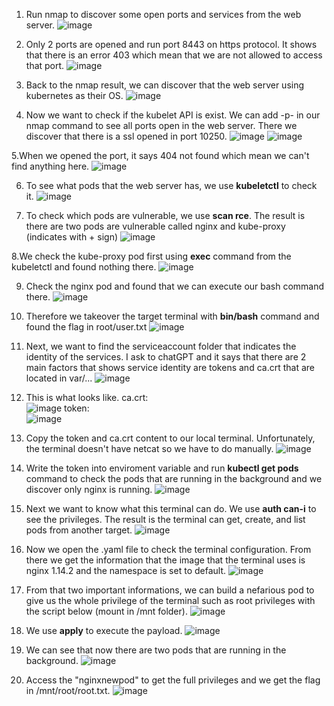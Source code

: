 1. Run nmap to discover some open ports and services from the web server.
![image](https://github.com/LawsonSchwantz/CTF-Writeups/assets/74954683/3b2acd0f-64f3-4032-8bf7-5a1dba761976)

2. Only 2 ports are opened and run port 8443 on https protocol. It shows that there is an error 403 which mean that we are not allowed to access that port.
![image](https://github.com/LawsonSchwantz/CTF-Writeups/assets/74954683/081b9411-7a2e-45b4-9dc0-a74f0d5729d6)

3. Back to the nmap result, we can discover that the web server using kubernetes as their OS.
![image](https://github.com/LawsonSchwantz/CTF-Writeups/assets/74954683/239ef200-ed28-4b12-9559-9aeedfb50129)

4. Now we want to check if the kubelet API is exist. We can add -p- in our nmap command to see all ports open in the web server. There we discover that there is a ssl opened in port 10250.
![image](https://github.com/LawsonSchwantz/CTF-Writeups/assets/74954683/2ab6a73f-6b36-485a-b542-9977b0e4d2ef)
![image](https://github.com/LawsonSchwantz/CTF-Writeups/assets/74954683/433757af-a151-4ea1-b2c4-c9bea614ad23)

5.When we opened the port, it says 404 not found which mean we can't find anything here.
![image](https://github.com/LawsonSchwantz/CTF-Writeups/assets/74954683/317b2d64-327f-420e-ba38-97bf10cbdbfa)

6. To see what pods that the web server has, we use **kubeletctl** to check it.
![image](https://github.com/LawsonSchwantz/CTF-Writeups/assets/74954683/a14f40f2-8a22-4907-b849-b0088df702f5)

7. To check which pods are vulnerable, we use **scan rce**. The result is there are two pods are vulnerable called nginx and kube-proxy (indicates with + sign)
![image](https://github.com/LawsonSchwantz/CTF-Writeups/assets/74954683/1d81fe2e-d7ce-40e7-896f-636c9173a5bf)

8.We check the kube-proxy pod first using **exec** command from the kubeletctl and found nothing there.
![image](https://github.com/LawsonSchwantz/CTF-Writeups/assets/74954683/dff28ddf-3308-4be2-b205-da86bbbebfea)

9. Check the nginx pod and found that we can execute our bash command there.
![image](https://github.com/LawsonSchwantz/CTF-Writeups/assets/74954683/cf365dac-8c0a-474b-97c5-3e08fd700aa1)

10. Therefore we takeover the target terminal with **bin/bash** command and found the flag in root/user.txt
![image](https://github.com/LawsonSchwantz/CTF-Writeups/assets/74954683/3ceed04a-20ae-4c27-94eb-5f0639d1e522)

11. Next, we want to find the serviceaccount folder that indicates the identity of the services. I ask to chatGPT and it says that there are 2 main factors that shows service identity are tokens and ca.crt that are located in var/...
![image](https://github.com/LawsonSchwantz/CTF-Writeups/assets/74954683/4454defa-c32a-4afe-b922-b175d4d19679)

12. This is what looks like.
ca.crt: <br>
![image](https://github.com/LawsonSchwantz/CTF-Writeups/assets/74954683/da97873c-1f77-487f-a95f-a58a125c9fa3)
token: <br>
![image](https://github.com/LawsonSchwantz/CTF-Writeups/assets/74954683/33f0ae3e-e99f-4d38-8295-9cb4211d56e9)

13. Copy the token and ca.crt content to our local terminal. Unfortunately, the terminal doesn't have netcat so we have to do manually.
![image](https://github.com/LawsonSchwantz/CTF-Writeups/assets/74954683/1159417b-81de-4939-9787-14d913759e6c)

14. Write the token into enviroment variable and run **kubectl get pods** command to check the pods that are running in the background and we discover only nginx is running.
![image](https://github.com/LawsonSchwantz/CTF-Writeups/assets/74954683/7fbafb38-016b-4eeb-a500-279f3d0258a2)

15. Next we want to know what this terminal can do. We use **auth can-i** to see the privileges. The result is the terminal can get, create, and list pods from another target.
![image](https://github.com/LawsonSchwantz/CTF-Writeups/assets/74954683/b6c53da8-7ab7-49f2-8e1f-91561a9103a7)

16. Now we open the .yaml file to check the terminal configuration. From there we get the information that the image that the terminal uses is nginx 1.14.2 and the namespace is set to default.
![image](https://github.com/LawsonSchwantz/CTF-Writeups/assets/74954683/4817811f-fef0-4fa1-9254-2cbe559c28b7)

17. From that two important informations, we can build a nefarious pod to give us the whole privilege of the terminal such as root privileges with the script below (mount in /mnt folder). 
![image](https://github.com/LawsonSchwantz/CTF-Writeups/assets/74954683/117ccc54-3286-4e51-a87a-9e8462cd1821)

18. We use **apply** to execute the payload.
![image](https://github.com/LawsonSchwantz/CTF-Writeups/assets/74954683/bd0a4ae3-ff42-4ba0-afcf-5ef3e7a94a9c)

19. We can see that now there are two pods that are running in the background.
![image](https://github.com/LawsonSchwantz/CTF-Writeups/assets/74954683/bc0a3ed8-f241-4313-90d4-4d2ee4fedc2d)

20. Access the "nginxnewpod" to get the full privileges and we get the flag in /mnt/root/root.txt.
![image](https://github.com/LawsonSchwantz/CTF-Writeups/assets/74954683/b9997db3-5e30-4e8b-89e0-6556da06e9be)


























































